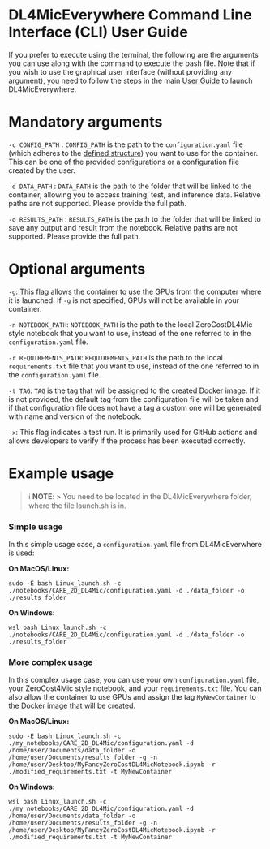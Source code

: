 # DL4MicEverywhere Command Line Interface (CLI) User Guide

If you prefer to execute using the terminal, the following are the arguments you can use along with the command to execute the bash file. 
Note that if you wish to use the graphical user interface (without providing any argument), you need to follow the steps in the main [User Guide](https://github.com/HenriquesLab/DL4MicEverywhere/blob/main/docs/USER_GUIDE.md#1-launch-dl4miceverywhere) to launch DL4MicEverywhere.

# **Mandatory** arguments

  `-c CONFIG_PATH` : `CONFIG_PATH` is the path to the `configuration.yaml` file (which adheres to the [defined structure](FORMAT.md)) you want to use for the container. This can be one of the provided configurations or a configuration file created by the user.

  `-d DATA_PATH` : `DATA_PATH` is the path to the folder that will be linked to the container, allowing you to access training, test, and inference data. Relative paths are not supported. Please provide the full path.

  `-o RESULTS_PATH` : `RESULTS_PATH` is the path to the folder that will be linked to save any output and result from the notebook. Relative paths are not supported. Please provide the full path.

# **Optional** arguments

  `-g`: This flag allows the container to use the GPUs from the computer where it is launched. If `-g` is not specified, GPUs will not be available in your container.

  `-n NOTEBOOK_PATH`: `NOTEBOOK_PATH` is the path to the local ZeroCostDL4Mic style notebook that you want to use, instead of the one referred to in the `configuration.yaml` file. 

  `-r REQUIREMENTS_PATH`: `REQUIREMENTS_PATH` is the path to the local `requirements.txt` file that you want to use, instead of the one referred to in the `configuration.yaml` file. 

  `-t TAG`: `TAG` is the tag that will be assigned to the created Docker image. If it is not provided, the default tag from the configuration file will be taken and if that configuration file does not have a tag a custom one will be generated with name and version of the notebook.

  `-x`: This flag indicates a test run. It is primarily used for GitHub actions and allows developers to verify if the process has been executed correctly.

# **Example** usage

> ℹ️ **NOTE**:
    > You need to be located in the DL4MicEverywhere folder, where the file launch.sh is in.

### Simple usage

In this simple usage case, a `configuration.yaml` file from DL4MicEverwhere is used:

**On MacOS/Linux:**
```
sudo -E bash Linux_launch.sh -c ./notebooks/CARE_2D_DL4Mic/configuration.yaml -d ./data_folder -o ./results_folder
```

**On Windows:**
```
wsl bash Linux_launch.sh -c ./notebooks/CARE_2D_DL4Mic/configuration.yaml -d ./data_folder -o ./results_folder
```

### More complex usage

In this complex usage case, you can use your own `configuration.yaml` file, your ZeroCost4Mic style notebook, and your `requirements.txt` file. You can also allow the container to use GPUs and assign the tag `MyNewContainer` to the Docker image that will be created.

**On MacOS/Linux:**
```
sudo -E bash Linux_launch.sh -c ./my_notebooks/CARE_2D_DL4Mic/configuration.yaml -d /home/user/Documents/data_folder -o /home/user/Documents/results_folder -g -n /home/user/Desktop/MyFancyZeroCostDL4MicNotebook.ipynb -r ./modified_requirements.txt -t MyNewContainer
```
**On Windows:**
```
wsl bash Linux_launch.sh -c ./my_notebooks/CARE_2D_DL4Mic/configuration.yaml -d /home/user/Documents/data_folder -o /home/user/Documents/results_folder -g -n /home/user/Desktop/MyFancyZeroCostDL4MicNotebook.ipynb -r ./modified_requirements.txt -t MyNewContainer
```

